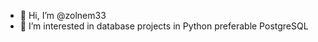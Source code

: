 - 👋 Hi, I’m @zolnem33
- 👀 I’m interested in database projects in Python preferable PostgreSQL

<!---
zolnem33/zolnem33 is a ✨ special ✨ repository because its `README.md` (this file) appears on your GitHub profile.
You can click the Preview link to take a look at your changes.
--->
